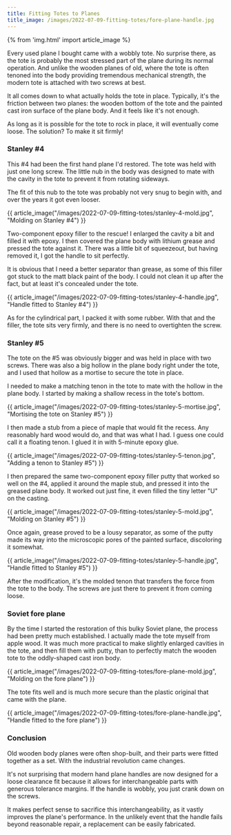 ```yaml
---
title: Fitting Totes to Planes
title_image: /images/2022-07-09-fitting-totes/fore-plane-handle.jpg
---
```


{% from 'img.html' import article_image %}

Every used plane I bought came with a wobbly tote. No surprise there, as the tote is probably the most stressed part of the plane during its normal operation. And unlike the wooden planes of old, where the tote is often tenoned into the body providing tremendous mechanical strength, the modern tote is attached with two screws at best.

<!--more-->

It all comes down to what actually holds the tote in place. Typically, it's the friction between two planes: the wooden bottom of the tote and the painted cast iron surface of the plane body. And it feels like it's not enough.

As long as it is possible for the tote to rock in place, it will eventually come loose. The solution? To make it sit firmly!

### Stanley #4

This #4 had been the first hand plane I'd restored. The tote was held with just one long screw. The little nub in the body was designed to mate with the cavity in the tote to prevent it from rotating sideways.

The fit of this nub to the tote was probably not very snug to begin with, and over the years it got even looser.

{{ article_image("/images/2022-07-09-fitting-totes/stanley-4-mold.jpg", "Molding on Stanley #4") }}

Two-component epoxy filler to the rescue! I enlarged the cavity a bit and filled it with epoxy. I then covered the plane body with lithium grease and pressed the tote against it. There was a little bit of squeezeout, but having removed it, I got the handle to sit perfectly.

It is obvious that I need a better separator than grease, as some of this filler got stuck to the matt black paint of the body. I could not clean it up after the fact, but at least it's concealed under the tote.

{{ article_image("/images/2022-07-09-fitting-totes/stanley-4-handle.jpg", "Handle fitted to Stanley #4") }}

As for the cylindrical part, I packed it with some rubber. With that and the filler, the tote sits very firmly, and there is no need to overtighten the screw.

### Stanley #5

The tote on the #5 was obviously bigger and was held in place with two screws. There was also a big hollow in the plane body right under the tote, and I used that hollow as a mortise to secure the tote in place.

I needed to make a matching tenon in the tote to mate with the hollow in the plane body. I started by making a shallow recess in the tote's bottom.

{{ article_image("/images/2022-07-09-fitting-totes/stanley-5-mortise.jpg", "Mortising the tote on Stanley #5") }}

I then made a stub from a piece of maple that would fit the recess. Any reasonably hard wood would do, and that was what I had. I guess one could call it a floating tenon. I glued it in with 5-minute epoxy glue.

{{ article_image("/images/2022-07-09-fitting-totes/stanley-5-tenon.jpg", "Adding a tenon to Stanley #5") }}

I then prepared the same two-component epoxy filler putty that worked so well on the #4, applied it around the maple stub, and pressed it into the greased plane body. It worked out just fine, it even filled the tiny letter "U" on the casting.

{{ article_image("/images/2022-07-09-fitting-totes/stanley-5-mold.jpg", "Molding on Stanley #5") }}

Once again, grease proved to be a lousy separator, as some of the putty made its way into the microscopic pores of the painted surface, discoloring it somewhat. 

{{ article_image("/images/2022-07-09-fitting-totes/stanley-5-handle.jpg", "Handle fitted to Stanley #5") }}

After the modification, it's the molded tenon that transfers the force from the tote to the body. The screws are just there to prevent it from coming loose.

### Soviet fore plane

By the time I started the restoration of this bulky Soviet plane, the process had been pretty much established. I actually made the tote myself from apple wood. It was much more practical to make slightly enlarged cavities in the tote, and then fill them with putty, than to perfectly match the wooden tote to the oddly-shaped cast iron body.

{{ article_image("/images/2022-07-09-fitting-totes/fore-plane-mold.jpg", "Molding on the fore plane") }}

The tote fits well and is much more secure than the plastic original that came with the plane.

{{ article_image("/images/2022-07-09-fitting-totes/fore-plane-handle.jpg", "Handle fitted to the fore plane") }}

### Conclusion

Old wooden body planes were often shop-built, and their parts were fitted together as a set. With the industrial revolution came changes.

It's not surprising that modern hand plane handles are now designed for a loose clearance fit because it allows for interchangeable parts with generous tolerance margins. If the handle is wobbly, you just crank down on the screws.

It makes perfect sense to sacrifice this interchangeability, as it vastly improves the plane's performance. In the unlikely event that the handle fails beyond reasonable repair, a replacement can be easily fabricated.
